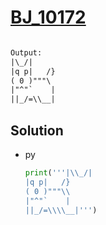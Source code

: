 # [BJ_10172](https://acmicpc.net/problem/10172)

```en

```

```txt
Output:
|\_/|
|q p|   /}
( 0 )"""\
|"^"`    |
||_/=\\__|
```

## Solution

* py

  ```py
  print('''|\\_/|
  |q p|   /}
  ( 0 )"""\\
  |"^"`    |
  ||_/=\\\\__|''')
  ```
